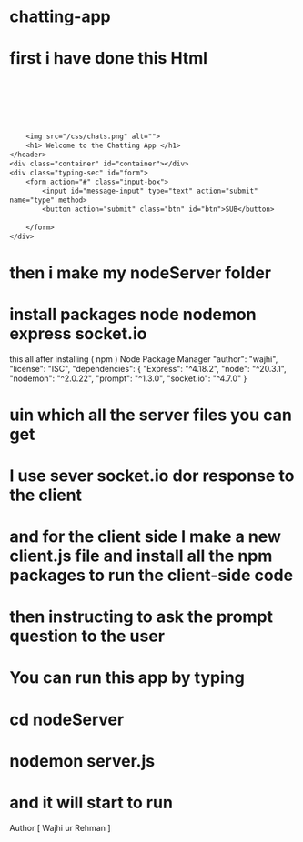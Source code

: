 # chatting-app
# first i have done this Html 
# <header>
        <img src="/css/chats.png" alt="">
        <h1> Welcome to the Chatting App </h1>
    </header>
    <div class="container" id="container"></div>
    <div class="typing-sec" id="form">
        <form action="#" class="input-box">
            <input id="message-input" type="text" action="submit" name="type" method>
            <button action="submit" class="btn" id="btn">SUB</button>

        </form>
    </div>


  # then i make my nodeServer folder 
  # install packages node nodemon express socket.io 
  this all after installing ( npm )  Node Package Manager
  "author": "wajhi",
  "license": "ISC",
  "dependencies": {
    "Express": "^4.18.2",
    "node": "^20.3.1",
    "nodemon": "^2.0.22",
    "prompt": "^1.3.0",
    "socket.io": "^4.7.0"
  }
  # uin which all the server files you can get 
  # I use sever socket.io dor response to the client 





 # and for the client side I make a new client.js file and install all the npm packages to run the client-side code 
 # then instructing to ask the prompt question to the user 

 # You can run this app by typing 
# cd nodeServer
# nodemon server.js

# and it will start to run 

Author [ Wajhi ur Rehman ]
 
   
